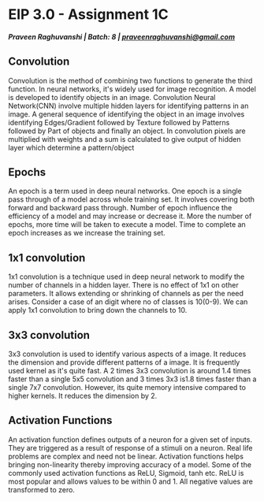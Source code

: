 # EIP 3.0 - Assignment 1C

##### Praveen Raghuvanshi | Batch: 8 | praveenraghuvanshi@gmail.com

## Convolution

Convolution is the method of combining two functions to generate the third function. In neural networks, it's widely used for image recognition. A model is developed to identify objects in an image. Convolution Neural Network(CNN) involve multiple hidden layers for identifying patterns in an image. A general sequence of identifying the object in an image involves identifying Edges/Gradient followed by Texture followed by Patterns followed by Part of objects and finally an object. In convolution pixels are multiplied with weights and a sum is calculated to give output of hidden layer which determine a pattern/object

## Epochs

An epoch is a term used in deep neural networks. One epoch is a single pass through of a model across whole training set. It involves covering both forward and backward pass through. Number of epoch influence the efficiency of a model and may increase or decrease it. More the number of epochs, more time will be taken to execute a model. Time to complete an epoch increases as we increase the training set.

## 1x1 convolution

1x1 convolution is a technique used in deep neural network to modify the number of channels in a hidden layer.  There is no effect of 1x1 on other parameters. It allows extending  or shrinking of channels as per the need arises. Consider a case of an digit where no of classes is 10(0-9). We can apply 1x1 convolution to bring down the channels to 10.



## 3x3 convolution

3x3 convolution is used to identify various aspects of a image. It reduces the dimension and provide different patterns of a image. It is frequently used kernel as it's quite fast. A 2 times 3x3 convolution is around 1.4 times faster than a single 5x5 convolution and 3 times 3x3 is1.8 times faster than a single 7x7 convolution. However, its quite memory intensive compared to higher kernels. It reduces the dimension by 2.

## Activation Functions

An activation function defines outputs of a neuron for a given set of inputs. They are triggered as a result of response of a stimuli on a neuron. Real life problems are complex and need not be linear. Activation functions helps bringing non-linearity thereby improving accuracy of a model. Some of the commonly used activation functions as ReLU, Sigmoid, tanh etc. ReLU is most popular and allows values to be within 0 and 1. All negative values are transformed to zero.
